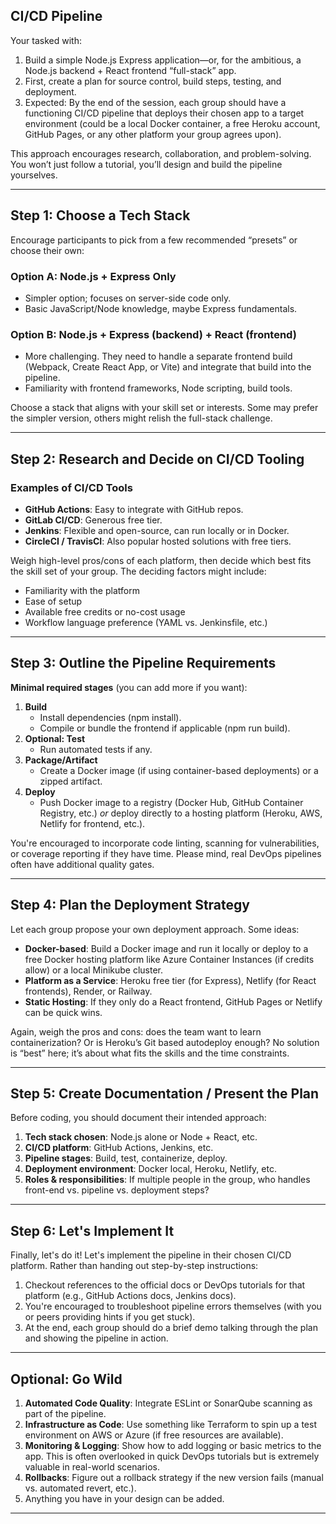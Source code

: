 ## CI/CD Pipeline

Your tasked with:

1. Build a simple Node.js Express application—or, for the ambitious, a Node.js backend + React frontend “full-stack” app.
2. First, create a plan for source control, build steps, testing, and deployment.
3. Expected: By the end of the session, each group should have a functioning CI/CD pipeline that deploys their chosen app to a target environment (could be a local Docker container, a free Heroku account, GitHub Pages, or any other platform your group agrees upon).

This approach encourages research, collaboration, and problem-solving. You won’t just follow a tutorial, you’ll design and build the pipeline yourselves.

---

## Step 1: Choose a Tech Stack

Encourage participants to pick from a few recommended “presets” or choose their own:

### **Option A: Node.js + Express Only**
- Simpler option; focuses on server-side code only.
- Basic JavaScript/Node knowledge, maybe Express fundamentals.

### **Option B: Node.js + Express (backend) + React (frontend)**
- More challenging. They need to handle a separate frontend build (Webpack, Create React App, or Vite) and integrate that build into the pipeline.
- Familiarity with frontend frameworks, Node scripting, build tools.

Choose a stack that aligns with your skill set or interests. Some may prefer the simpler version, others might relish the full-stack challenge.

---

## Step 2: Research and Decide on CI/CD Tooling

### **Examples of CI/CD Tools**  
- **GitHub Actions**: Easy to integrate with GitHub repos.  
- **GitLab CI/CD**: Generous free tier.  
- **Jenkins**: Flexible and open-source, can run locally or in Docker.  
- **CircleCI / TravisCI**: Also popular hosted solutions with free tiers.

Weigh high-level pros/cons of each platform, then decide which best fits the skill set of your group. The deciding factors might include:
 - Familiarity with the platform
 - Ease of setup
 - Available free credits or no-cost usage
 - Workflow language preference (YAML vs. Jenkinsfile, etc.)

---

## Step 3: Outline the Pipeline Requirements

**Minimal required stages** (you can add more if you want):
1. **Build**  
   - Install dependencies (npm install).  
   - Compile or bundle the frontend if applicable (npm run build).  
2. **Optional: Test**  
   - Run automated tests if any.  
3. **Package/Artifact**  
   - Create a Docker image (if using container-based deployments) or a zipped artifact.  
4. **Deploy**  
   - Push Docker image to a registry (Docker Hub, GitHub Container Registry, etc.) *or* deploy directly to a hosting platform (Heroku, AWS, Netlify for frontend, etc.).

You're encouraged to incorporate code linting, scanning for vulnerabilities, or coverage reporting if they have time. Please mind, real DevOps pipelines often have additional quality gates.

---

## Step 4: Plan the Deployment Strategy

Let each group propose your own deployment approach. Some ideas:

- **Docker-based**: Build a Docker image and run it locally or deploy to a free Docker hosting platform like Azure Container Instances (if credits allow) or a local Minikube cluster.  
- **Platform as a Service**: Heroku free tier (for Express), Netlify (for React frontends), Render, or Railway.  
- **Static Hosting**: If they only do a React frontend, GitHub Pages or Netlify can be quick wins.

Again, weigh the pros and cons: does the team want to learn containerization? Or is Heroku’s Git based autodeploy enough? No solution is “best” here; it’s about what fits the skills and the time constraints.

---

## Step 5: Create Documentation / Present the Plan

Before coding, you should document their intended approach:
1. **Tech stack chosen**: Node.js alone or Node + React, etc.
2. **CI/CD platform**: GitHub Actions, Jenkins, etc.
3. **Pipeline stages**: Build, test, containerize, deploy.
4. **Deployment environment**: Docker local, Heroku, Netlify, etc.
5. **Roles & responsibilities**: If multiple people in the group, who handles front-end vs. pipeline vs. deployment steps?

---

## Step 6: Let's Implement It

Finally, let's do it! Let's implement the pipeline in their chosen CI/CD platform. Rather than handing out step-by-step instructions:
1. Checkout references to the official docs or DevOps tutorials for that platform (e.g., GitHub Actions docs, Jenkins docs).
2. You're encouraged to troubleshoot pipeline errors themselves (with you or peers providing hints if you get stuck).
3. At the end, each group should do a brief demo talking through the plan and showing the pipeline in action.

---

## Optional: Go Wild

1. **Automated Code Quality**: Integrate ESLint or SonarQube scanning as part of the pipeline.
2. **Infrastructure as Code**: Use something like Terraform to spin up a test environment on AWS or Azure (if free resources are available).
3. **Monitoring & Logging**: Show how to add logging or basic metrics to the app. This is often overlooked in quick DevOps tutorials but is extremely valuable in real-world scenarios.
4. **Rollbacks**: Figure out a rollback strategy if the new version fails (manual vs. automated revert, etc.).
5. Anything you have in your design can be added.

---
